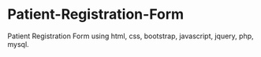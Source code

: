 # Patient-Registration-Form
Patient Registration Form using html, css, bootstrap, javascript, jquery, php, mysql.
